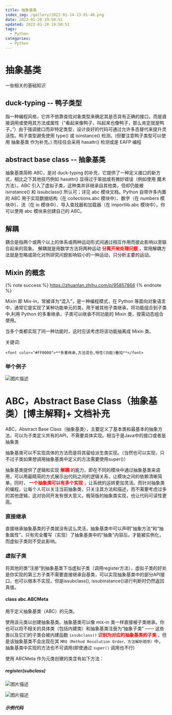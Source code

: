 ```yaml
---
title: 抽象基类
index_img: /gallery/2022-01-14-13-01-48.png
date: 2022-01-20 19:50:51
updated: 2022-01-20 19:50:51
tags:
  - Python
categories:
  - Python
---
```


# 抽象基类

一些相关的基础知识

## duck-typing -- 鸭子类型

指一种编程风格，它并不依靠查找对象类型来确定其是否具有正确的接口，而是直接调用或使用其方法或属性（“看起来像鸭子，叫起来也像鸭子，那么肯定就是鸭子。”）由于强调接口而非特定类型，设计良好的代码可通过允许多态替代来提升灵活性。鸭子类型避免使用 type() 或 isinstance() 检测。(但要注意鸭子类型可以使用 抽象基类 作为补充。) 而往往会采用 hasattr() 检测或是 EAFP 编程

## abstract base class -- 抽象基类

抽象基类简称 ABC，是对 duck-typing 的补充，它提供了一种定义接口的新方式，相比之下其他技巧例如 hasattr() 显得过于笨拙或有微妙错误（例如使用 魔术方法）。ABC 引入了虚拟子类，这种类并非继承自其他类，但却仍能被 isinstance() 和 issubclass() 所认可；详见 abc 模块文档。Python 自带许多内置的 ABC 用于实现数据结构（在 collections.abc 模块中）、数字（在 numbers 模块中）、流（在 io 模块中）、导入查找器和加载器（在 importlib.abc 模块中）。你可以使用 abc 模块来创建自己的 ABC。


## 解耦

耦合是指两个或两个以上的体系或两种运动形式间通过相互作用而彼此影响以至联合起来的现象。 解耦就是用数学方法将两种运动 <font color="#FF0000">**分离开来处理问题**</font> ，常用解耦方法就是忽略或简化对所研究问题影响较小的一种运动，只分析主要的运动。

## Mixin 的概念

{% note success %}
https://zhuanlan.zhihu.com/p/95857866
{% endnote %}


Mixin 即 Mix-in，常被译为“混入”，是一种编程模式，在 Python 等面向对象语言中，通常它是实现了某种功能单元的类，用于被其他子类继承，将功能组合到子类中,利用 Python 的多重继承，子类可以继承不同功能的 Mixin 类，按需动态组合使用。

当多个类都实现了同一种功能时，这时应该考虑将该功能抽离成 Mixin 类。

关键词:

    <font color="#FF0000">**多重继承,方法混合,特性(功能)叠加**</font>


### 举个例子


![图片描述](/gallery/2022-01-20-20-25-41.png)




# ABC，Abstract Base Class（抽象基类）[博主解释]+ 文档补充

ABC，Abstract Base Class（抽象基类），主要定义了基本类和最基本的抽象方法，可以为子类定义共有的API，不需要具体实现。相当于是Java中的接口或者是抽象类

抽象基类可以不实现具体的方法而是将其留给派生类实现。（当然也可以实现，只不过子类如果想调用抽象基类中定义的方法需要使用super()）

抽象基类提供了逻辑和实现 <font color="#FF0000">**解耦**</font> 的能力，即在不同的模块中通过抽象基类来调用，可以用最精简的方式展示出代码之间的逻辑关系，让模块之间的依赖清晰简单。同时， <font color="#FF0000">**一个抽象类可以有多个实现**</font> ，让系统的运转更加灵活。而针对抽象类的编程，让每个人可以关注当前抽象类，只关注其方法和描述，而不需要考虑过多的其他逻辑，这对协同开发有很大意义。极简版的抽象类实现，也让代码可读性更高。


### 直接继承

直接继承抽象基类的子类就没有这么灵活，抽象基类中可以声明”抽象方法“和“抽象属性”，只有完全覆写（实现）了抽象基类中的“抽象”内容后，才能被实例化，而虚拟子类则不受此影响。

### 虚拟子类

将其他的类”注册“到抽象基类下当虚拟子类（调用register方法），虚拟子类的好处是你实现的第三方子类不需要直接继承自基类，可以实现抽象基类中的部分API接口，也可以根本不实现，但是issubclass(), issubinstance()进行判断时仍然返回真值。

#### class abc.ABCMeta

用于定义抽象基类（ABC）的元类。

使用该元类以创建抽象基类。抽象基类可以像 mix-in 类一样直接被子类继承。你也可以将不相关的具体类（包括内建类）和抽象基类注册为“抽象子类” —— 这些类以及它们的子类会被内建函数 `issubclass()`  <font color="#FF0000">**识别为对应的抽象基类的子类**</font> ，但是该抽象基类不会出现在其 `MRO（Method Resolution Order，方法解析顺序）`中，抽象基类中实现的方法也不可调用(即使通过 `super()` 调用也不行)

使用 ABCMeta 作为元类创建的类含有如下方法：

##### register(subclass)

![图片描述](/gallery/2022-01-20-20-29-58.png)

![图片描述](/gallery/2022-01-20-20-31-01.png)



##### 示例代码

